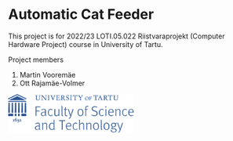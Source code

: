 # Automatic Cat Feeder
This project is for 2022/23 LOTI.05.022 Riistvaraprojekt (Computer Hardware Project) course in University of Tartu.

Project members
1. Martin Vooremäe
2. Ott Rajamäe-Volmer

<img src="https://github.com/matbcvo/automatic-cat-feeder/blob/main/misc/ut_logo.svg" width="256"/>
